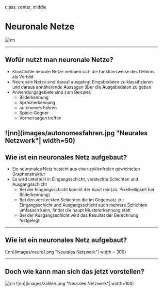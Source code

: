 class: center, middle

# Neuronale Netze

![nn](images/nncover.jpg "Neurales Netzwerk")

---
## Wofür nutzt man neuronale Netze?

- Künstlichte neurale Netze nehmen sich die funktionsweise des Gehirns als Vorbild
- Neuronale Netze sind darauf ausgelegt Eingabedaten zu klassifizieren und daraus annäherende Aussagen über die Ausgabedaten zu geben
- Anwendungsgebiete sind zum Beispiel:
	- Bilderkennung
	- Spracherkennung
	- autonomes Fahren
	- Spiele-Gegner
	- Vorherrsagen treffen

![nn](images/autonomesfahren.jpg "Neurales Netzwerk"| width=50)
---

## Wie ist ein neuronales Netz aufgebaut?

* Ein neuronales Netz besteht aus einer zyklenfreien gewichteten Graphenstruktur
* Es wird unterteilt in Eingangsschicht, versteckte Schichten und Ausgangsschicht
	* Bei der Eingangsschicht kommt der Input rein(zb. Pixelhelligkeit bei Bilderkennung)
	* Bei den versteckten Schichten die im Gegensatz zur Eingangsschicht und Ausgangsschicht auch mehrere Schichten umfassen kann, findet die haupt 	Mustererkennung statt
	* Bei der Ausgangsschicht wird das Resultat der Berechnung festgelegt

---

## Wie ist ein neuronales Netz aufgebaut?

![nn](images/neuro1.png "Neurales Netzwerk"| width = 300)

---
## Doch wie kann man sich das jetzt vorstellen?
![nn](images/netz2.jpg "Neurales Netzwerk")
![nn](images/zahlen.png "Neurales Netzwerk"| width=100)